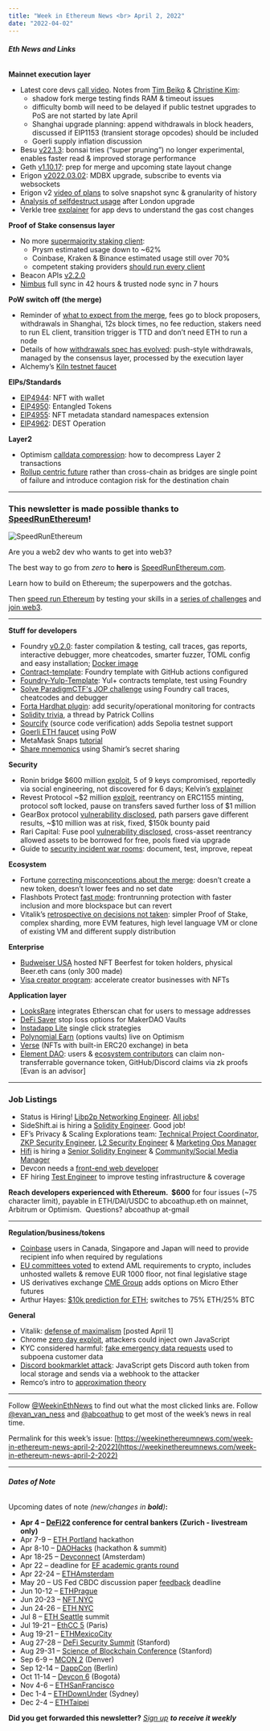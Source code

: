 ```yaml
---
title: "Week in Ethereum News <br> April 2, 2022"
date: "2022-04-02"
---
```


###### **Eth News and Links**

**Mainnet execution layer**

- Latest core devs [call video](https://www.youtube.com/watch?v=1QU8r9-SJDc&t=322s). Notes from [Tim Beiko](https://twitter.com/timbeiko/status/1509955843654971392) & [Christine Kim](https://twitter.com/christine_dkim/status/1509924174025924615):
    - shadow fork merge testing finds RAM & timeout issues 
    - difficulty bomb will need to be delayed if public testnet upgrades to PoS are not started by late April
    - Shanghai upgrade planning: append withdrawals in block headers, discussed if EIP1153 (transient storage opcodes) should be included
    - Goerli supply inflation discussion
- Besu [v22.1.3](https://github.com/hyperledger/besu/releases/tag/22.1.3): bonsai tries (“super pruning”) no longer experimental, enables faster read & improved storage performance
- Geth [v1.10.17](https://github.com/ethereum/go-ethereum/releases/tag/v1.10.17): prep for merge and upcoming state layout change
- Erigon [v2022.03.02](https://github.com/ledgerwatch/erigon/releases/tag/v2022.03.02): MDBX upgrade, subscribe to events via websockets
- Erigon v2 [video of plans](https://www.youtube.com/watch?v=QqL72qWhF-g) to solve snapshot sync & granularity of history
- [Analysis of selfdestruct usage](https://github.com/jwasinger/eth-selfdestruct-analysis#readme) after London upgrade
- Verkle tree [explainer](https://twitter.com/gballet/status/1508422189216894979) for app devs to understand the gas cost changes

**Proof of Stake consensus layer**

- No more [supermajority staking client](https://twitter.com/superphiz/status/1509006284552654848):
    - Prysm estimated usage down to ~62% 
    - Coinbase, Kraken & Binance estimated usage still over 70%
    - competent staking providers [should run every client](https://twitter.com/technocrypto/status/1508565013094666248) 
- Beacon APIs [v2.2.0](https://github.com/ethereum/beacon-APIs/releases/tag/v2.2.0)
- [Nimbus](https://twitter.com/jcksie/status/1508718929010692098) full sync in 42 hours & trusted node sync in 7 hours

**PoW switch off (the merge)**

- Reminder of [what to expect from the merge](https://twitter.com/trent_vanepps/status/1508478499325202435), fees go to block proposers, withdrawals in Shanghai, 12s block times, no fee reduction, stakers need to run EL client, transition trigger is TTD and don’t need ETH to run a node
- Details of how [withdrawals spec has evolved](https://notes.ethereum.org/@ralexstokes/r1NVzAeQq): push-style withdrawals, managed by the consensus layer, processed by the execution layer
- Alchemy’s [Kiln testnet faucet](https://kilnfaucet.com/)

**EIPs/Standards**

- [EIP4944](https://github.com/ethereum/EIPs/blob/75de4fbbb85d35c73348722f3057c985602ea663/EIPS/eip-4944.md): NFT with wallet
- [EIP4950](https://github.com/ethereum/EIPs/blob/59b0f5ee25b917303c8e6278fb03119923c7cb01/EIPS/eip-entangled.md): Entangled Tokens
- [EIP4955](https://github.com/ethereum/EIPs/blob/8a77afc8bee22064d69b40b431921ca976eb7912/EIPS/eip-4955.md): NFT metadata standard namespaces extension
- [EIP4962](https://github.com/ethereum/EIPs/blob/994a819df180edb1106d3aa111828bd52c615871/EIPS/eip-4962.md): DEST Operation

**Layer2**

- Optimism [calldata compression](https://twitter.com/bkiepuszewski/status/1508740414492323840): how to decompress Layer 2 transactions
- [Rollup centric future](https://twitter.com/pseudotheos/status/1509530981581000705) rather than cross-chain as bridges are single point of failure and introduce contagion risk for the destination chain

* * *

### **This newsletter is made possible thanks to [SpeedRunEthereum](https://speedrunethereum.com/)!**

![SpeedRunEthereum](https://weekinethereumnews.com/wp-content/uploads/2022/04/Screenshot-from-2022-04-01-15-39-52.png)

[](https://cdn.substack.com/image/fetch/f_auto,q_auto:good,fl_progressive:steep/https%3A%2F%2Fbucketeer-e05bbc84-baa3-437e-9518-adb32be77984.s3.amazonaws.com%2Fpublic%2Fimages%2Fae4a93cc-340d-4a7f-a476-c79771e7a0c3_769x208.png)

Are you a web2 dev who wants to get into web3?  

The best way to go from _zero_ to **hero** is [SpeedRunEthereum.com](https://speedrunethereum.com/).

Learn how to build on Ethereum; the superpowers and the gotchas.

Then [speed run Ethereum](https://speedrunethereum.com/) by testing your skills in a [series of challenges](https://speedrunethereum.com/challenge/simple-nft-example) and [join web3](https://twitter.com/austingriffith/status/1493688828661432325).

* * *

**Stuff for developers**

- Foundry [v0.2.0](https://www.paradigm.xyz/2022/03/foundry-02): faster compilation & testing, call traces, gas reports, interactive debugger, more cheatcodes, smarter fuzzer, TOML config and easy installation; [Docker image](https://twitter.com/cryptophinn/status/1508182595627991041)
- [Contract-template](https://github.com/cleanunicorn/ethereum-smartcontract-template#readme): Foundry template with GitHub actions configured
- [Foundry-Yulp-Template](https://github.com/ControlCplusControlV/Foundry-Yulp-Template#readme): Yul+ contracts template, test using Foundry
- [Solve ParadigmCTF's JOP challenge](https://plotchy.substack.com/p/solving-paradigmctfs-jop-) using Foundry call traces, cheatcodes and debugger
- [Forta Hardhat plugin](https://github.com/forta-protocol/hardhat-forta#readme): add security/operational monitoring for contracts
- [Solidity trivia](https://twitter.com/patrickalphac/status/1508415843293700102), a thread by Patrick Collins
- [Sourcify](https://twitter.com/SourcifyEth/status/1509199927225851911) (source code verification) adds Sepolia testnet support
- [Goerli ETH faucet](https://goerli-faucet.pk910.de/) using PoW
- MetaMask Snaps [tutorial](https://github.com/Montoya/gas-fee-snap#readme)
- [Share mnemonics](https://medium.com/nethermind-eth/using-shamirs-secret-sharing-to-share-mnemonics-c40429835117) using Shamir’s secret sharing

**Security**

- Ronin bridge $600 million [exploit](https://roninblockchain.substack.com/p/community-alert-ronin-validators), 5 of 9 keys compromised, reportedly via social engineering, not discovered for 6 days; Kelvin’s [explainer](https://twitter.com/kelvinfichter/status/1508839255996522508)
- Revest Protocol ~$2 million [exploit](https://revestfinance.medium.com/revest-protocol-exploit-recovery-plan-b06ca33fbdf5), reentrancy on ERC1155 minting, protocol soft locked, pause on transfers saved further loss of $1 million
- GearBox protocol [vulnerability disclosed](https://medium.com/@nnez/different-parsers-different-results-acecf84dfb0c), path parsers gave different results, ~$10 million was at risk, fixed, $150k bounty paid
- Rari Capital: Fuse pool [vulnerability disclosed](https://medium.com/@JackLongarzo/rari-capital-fuse-security-upgrade-report-e5d154c16250), cross-asset reentrancy allowed assets to be borrowed for free, pools fixed via upgrade
- Guide to [security incident war rooms](https://twitter.com/storming0x/status/1509769575021178886): document, test, improve, repeat

**Ecosystem**

- Fortune [correcting misconceptions about the merge](https://fortune.com/2022/03/28/3-misconceptions-ethereum-merge/): doesn’t create a new token, doesn’t lower fees and no set date
- Flashbots Protect [fast mode](https://twitter.com/bertcmiller/status/1508818760723050504): frontrunning protection with faster inclusion and more blockspace but can revert
- Vitalik’s [retrospective on decisions not taken](https://vitalik.ca/general/2022/03/29/road.html): simpler Proof of Stake, complex sharding, more EVM features, high level language VM or clone of existing VM and different supply distribution

**Enterprise**

- [Budweiser USA](https://twitter.com/budweiserusa/status/1508231544263131137) hosted NFT Beerfest for token holders, physical Beer.eth cans (only 300 made)
- [Visa creator program](https://usa.visa.com/partner-with-us/info-for-partners/visa-creator-program.html): accelerate creator businesses with NFTs

**Application layer**

- [LooksRare](https://twitter.com/LooksRareNFT/status/1508791295669538818) integrates Etherscan chat for users to message addresses
- [DeFi Saver](https://blog.defisaver.com/makerdao-stop-loss-take-profit/) stop loss options for MakerDAO Vaults
- [Instadapp Lite](https://twitter.com/instadapp/status/1509258038875725824) single click strategies
- [Polynomial Earn](https://medium.com/polynomial-protocol/polynomial-earn-optimism-mainnet-launch-b95874b27ba6) (options vaults) live on Optimism
- [Verse](https://neuroswish.mirror.xyz/i7_5J7vyc-bg7r6pVzUNKH3bw_uQ6I1zPsTEmbiRktc) (NFTs with built-in ERC20 exchange) in beta
- [Element DAO](https://mirror.xyz/0x3fcAf7DDf64E6e109B1e2A5CC17875D4a5993F39/bctuLRkf7oBL4mMJ9lPf0y0blFjBDslTUfUL0CEk1gc): users & [ecosystem contributors](https://twitter.com/jonnyrhea/status/1509928534952796161) can claim non-transferrable governance token, GitHub/Discord claims via zk proofs \[Evan is an advisor\]

* * *

### **Job Listings**

- Status is Hiring! [Libp2p Networking Engineer](https://grnh.se/cbb1921b1us). [All jobs!](https://grnh.se/9fc6e6fc1us)
- SideShift.ai is hiring a [Solidity Engineer](https://sideshift.ai/jobs?utm_campaign=hiring&utm_source=weekinethnews). Good job!
- EF’s Privacy & Scaling Explorations team: [Technical Project Coordinator](https://jobs.lever.co/ethereumfoundation/78089bc2-125e-47de-af28-e162de149901?lever-origin=applied&lever-source%5B%5D=Week%20in%20Ethereum), [ZKP Security Engineer](https://jobs.lever.co/ethereumfoundation/b80cf733-9a8d-40f1-a85a-635acdc2b1b1?lever-origin=applied&lever-source%5B%5D=Week%20in%20Ethereum%20), [L2 Security Engineer](https://jobs.lever.co/ethereumfoundation/f3148457-ed1e-4659-941d-5f60b49427ca?lever-origin=applied&lever-source%5B%5D=Week%20in%20Ethereum) & [Marketing Ops Manager](https://jobs.lever.co/ethereumfoundation/7a831e7c-1a0d-4e7b-8291-072292e26c0e?lever-origin=applied&lever-source%5B%5D=Week%20in%20Ethereum%20&lever-source%5B%5D=Week%20in%20Ethereum%20)
- [Hifi](http://hifi.finance/) is hiring a [Senior Solidity Engineer](https://bit.ly/3CMmbSe) & [Community/Social Media Manager](https://bit.ly/36q06g5)
- Devcon needs a [front-end web developer](https://ethereum.bamboohr.com/jobs/view.php?id=61&source=weekinethnews)
- EF hiring [Test Engineer](https://jobs.lever.co/ethereumfoundation/e6d303e5-168d-447e-a596-e3c2b105ca3f?lever-source%5B%5D=Week%20in%20Ethereum%20) to improve testing infrastructure & coverage

**Reach developers experienced with Ethereum.  $600** for four issues (~75 character limit), payable in ETH/DAI/USDC to abcoathup.eth on mainnet, Arbitrum or Optimism.  Questions? abcoathup at-gmail

* * *

**Regulation/business/tokens**

- [Coinbase](https://www.coindesk.com/business/2022/03/25/coinbase-to-require-recipient-information-for-crypto-transfers-from-users-in-canada-singapore-and-japan/) users in Canada, Singapore and Japan will need to provide recipient info when required by regulations
- [EU committees voted](https://twitter.com/paddi_hansen/status/1509536318585454597) to extend AML requirements to crypto, includes unhosted wallets & remove EUR 1000 floor, not final legislative stage
- US derivatives exchange [CME Group](https://www.cmegroup.com/markets/cryptocurrencies/micro-bitcoin-and-micro-ether-options.html) adds options on Micro Ether futures
- Arthur Hayes: [$10k prediction for ETH](https://cryptohayes.medium.com/five-ducking-digits-cd92a7ab72ce); switches to 75% ETH/25% BTC

**General**

- Vitalik: [defense of maximalism](https://vitalik.ca/general/2022/04/01/maximalist.html) \[posted April 1\]
- Chrome [zero day exploit](https://twitter.com/stocksmencarl/status/1507832895590879243), attackers could inject own JavaScript
- KYC considered harmful: [fake emergency data requests](https://krebsonsecurity.com/2022/03/hackers-gaining-power-of-subpoena-via-fake-emergency-data-requests/) used to subpoena customer data
- [Discord bookmarklet attack](https://twitter.com/v1punks/status/1508863426247995401): JavaScript gets Discord auth token from local storage and sends via a webhook to the attacker
- Remco’s intro to [approximation theory](https://xn--2-umb.com/22/approximation/index.html)

* * *

Follow [@WeekinEthNews](https://twitter.com/WeekInEthNews) to find out what the most clicked links are. Follow [@evan\_van\_ness](https://twitter.com/evan_van_ness) and [@abcoathup](https://twitter.com/abcoathup) to get most of the week’s news in real time.

Permalink for this week’s issue: [https://weekinethereumnews.com/week-in-ethereum-news-april-2-2022](https://weekinethereumnews.com/week-in-ethereum-news-april-2-2022)

* * *

###### **Dates of Note**

Upcoming dates of note _(new/changes in **bold**)_**:**

- **Apr 4 – [DeFi22](https://www.bis.org/events/220404_defi.htm) conference for central bankers (Zurich - livestream only)**
- Apr 7-9 – [ETH Portland](https://2022.ethportland.com/) hackathon
- Apr 8-10 – [DAOHacks](https://dao.ethglobal.com/) (hackathon & summit)
- Apr 18-25 – [Devconnect](https://devconnect.org/schedule) (Amsterdam)
- Apr 22 – deadline for [EF academic grants round](https://esp.ethereum.foundation/academic-grants)
- Apr 22-24 – [ETHAmsterdam](https://amsterdam.ethglobal.com/)
- May 20 – US Fed CBDC discussion paper [feedback](https://www.federalreserve.gov/apps/forms/cbdc) deadline
- Jun 10-12 – [ETHPrague](https://ethprague.com/)
- Jun 20-23 – [NFT.NYC](https://www.nft.nyc/)
- Jun 24-26 – [ETH NYC](https://nyc.ethglobal.co/)
- Jul 8 – [ETH Seattle](https://2022.ethseattle.org/) summit
- Jul 19-21 – [EthCC 5](https://ethcc.io/) (Paris)
- Aug 19-21 – [ETHMexicoCity](https://ethglobal.medium.com/announcing-the-ethglobal-2022-season-51a7906bb3a4)
- Aug 27-28 – [DeFi Security Summit](https://defisecuritysummit.org/) (Stanford)
- Aug 29-31 – [Science of Blockchain Conference](https://cbr.stanford.edu/sbc22/) (Stanford)
- Sep 6-9 – [MCON 2](https://twitter.com/mcon_world/status/1504175505389457410) (Denver)
- Sep 12-14 – [DappCon](https://www.dappcon.io/) (Berlin)
- Oct 11-14 – [Devcon 6](https://blog.ethereum.org/2022/02/18/colombia-in-2022-redux/) (Bogotá)
- Nov 4-6 – [ETHSanFrancisco](https://ethglobal.medium.com/announcing-the-ethglobal-2022-season-51a7906bb3a4)
- Dec 1-4 – [ETHDownUnder](https://ethdownunder.com/) (Sydney)
- Dec 2-4 – [ETHTaipei](https://ethglobal.medium.com/announcing-the-ethglobal-2022-season-51a7906bb3a4)

**Did you get forwarded this newsletter?** _[Sign up](https://weekinethereum.substack.com/subscribe#about) **to receive it weekly**_
